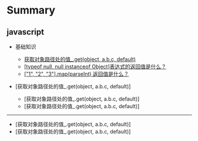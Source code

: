 # Summary
## javascript

* 基础知识
    * [获取对象路径处的值_.get(object, a.b.c, default)](/javascript/object_get.md)
    * [[typeof null, null instanceof Object]表达式的返回值是什么？](/javascript/null.md)
    * [["1", "2", "3"].map(parseInt) 返回值是什么？](/javascript/array.map.parseInt.md)

* [获取对象路径处的值_.get(object, a.b.c, default)]

    * [获取对象路径处的值_.get(object, a.b.c, default)]
    * [获取对象路径处的值_.get(object, a.b.c, default)]


---

* [获取对象路径处的值_.get(object, a.b.c, default)]
* [获取对象路径处的值_.get(object, a.b.c, default)]